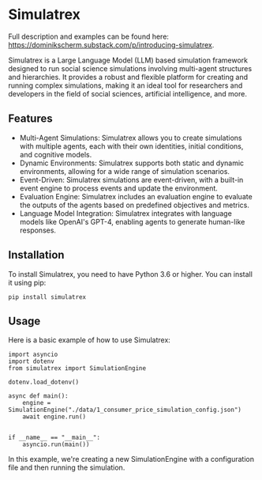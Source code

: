 # Simulatrex

Full description and examples can be found here: https://dominikscherm.substack.com/p/introducing-simulatrex.

Simulatrex is a Large Language Model (LLM) based simulation framework designed to run social science simulations involving multi-agent structures and hierarchies. It provides a robust and flexible platform for creating and running complex simulations, making it an ideal tool for researchers and developers in the field of social sciences, artificial intelligence, and more.

## Features

- Multi-Agent Simulations: Simulatrex allows you to create simulations with multiple agents, each with their own identities, initial conditions, and cognitive models.
- Dynamic Environments: Simulatrex supports both static and dynamic environments, allowing for a wide range of simulation scenarios.
- Event-Driven: Simulatrex simulations are event-driven, with a built-in event engine to process events and update the environment.
- Evaluation Engine: Simulatrex includes an evaluation engine to evaluate the outputs of the agents based on predefined objectives and metrics.
- Language Model Integration: Simulatrex integrates with language models like OpenAI's GPT-4, enabling agents to generate human-like responses.

## Installation

To install Simulatrex, you need to have Python 3.6 or higher. You can install it using pip:

```
pip install simulatrex
```

## Usage

Here is a basic example of how to use Simulatrex:

```
import asyncio
import dotenv
from simulatrex import SimulationEngine

dotenv.load_dotenv()

async def main():
    engine = SimulationEngine("./data/1_consumer_price_simulation_config.json")
    await engine.run()


if __name__ == "__main__":
    asyncio.run(main())
```

In this example, we're creating a new SimulationEngine with a configuration file and then running the simulation.
